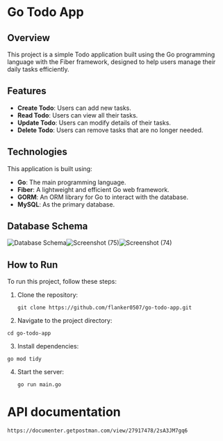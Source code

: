 # Go Todo App

## Overview
This project is a simple Todo application built using the Go programming language with the Fiber framework, designed to help users manage their daily tasks efficiently.

## Features
- **Create Todo**: Users can add new tasks.
- **Read Todo**: Users can view all their tasks.
- **Update Todo**: Users can modify details of their tasks.
- **Delete Todo**: Users can remove tasks that are no longer needed.

## Technologies
This application is built using:
- **Go**: The main programming language.
- **Fiber**: A lightweight and efficient Go web framework.
- **GORM**: An ORM library for Go to interact with the database.
- **MySQL**: As the primary database.

## Database Schema
![Database Schema](path/to/database/schema/image.png)![Screenshot (75)](https://github.com/flanker0507/go-todo-app/assets/108620970/aecae092-7109-4a4e-9a66-9bf45453288c)![Screenshot (74)](https://github.com/flanker0507/go-todo-app/assets/108620970/1739efdd-79d5-443d-9b03-ee6203e3fac2)



## How to Run
To run this project, follow these steps:
1. Clone the repository:
   ```
   git clone https://github.com/flanker0507/go-todo-app.git
   ```
2. Navigate to the project directory:
```
cd go-todo-app
```
3. Install dependencies:
```
go mod tidy
```
4. Start the server:
   ```
   go run main.go
   ```

# API documentation
```
https://documenter.getpostman.com/view/27917478/2sA3JM7gq6
```

